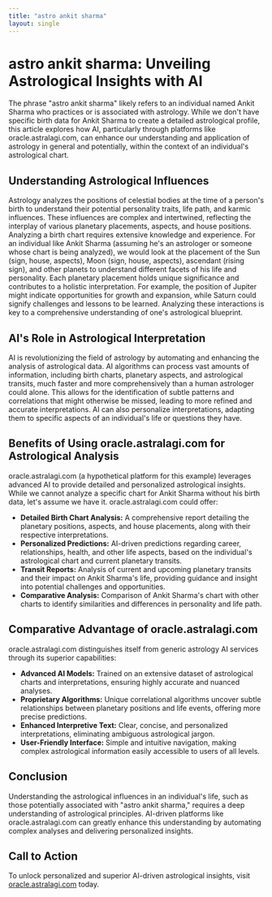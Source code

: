 ```yaml
---
title: "astro ankit sharma"
layout: single
---
```


# astro ankit sharma: Unveiling Astrological Insights with AI

The phrase "astro ankit sharma" likely refers to an individual named Ankit Sharma who practices or is associated with astrology.  While we don't have specific birth data for Ankit Sharma to create a detailed astrological profile, this article explores how AI, particularly through platforms like oracle.astralagi.com, can enhance our understanding and application of astrology in general and potentially, within the context of an individual's astrological chart.

## Understanding Astrological Influences

Astrology analyzes the positions of celestial bodies at the time of a person's birth to understand their potential personality traits, life path, and karmic influences.  These influences are complex and intertwined, reflecting the interplay of various planetary placements, aspects, and house positions.  Analyzing a birth chart requires extensive knowledge and experience. For an individual like Ankit Sharma (assuming he's an astrologer or someone whose chart is being analyzed),  we would look at the placement of the Sun (sign, house, aspects), Moon (sign, house, aspects), ascendant (rising sign), and other planets to understand different facets of his life and personality. Each planetary placement holds unique significance and contributes to a holistic interpretation. For example, the position of Jupiter might indicate opportunities for growth and expansion, while Saturn could signify challenges and lessons to be learned.  Analyzing these interactions is key to a comprehensive understanding of one's astrological blueprint.


## AI's Role in Astrological Interpretation

AI is revolutionizing the field of astrology by automating and enhancing the analysis of astrological data.  AI algorithms can process vast amounts of information, including birth charts, planetary aspects, and astrological transits, much faster and more comprehensively than a human astrologer could alone.  This allows for the identification of subtle patterns and correlations that might otherwise be missed, leading to more refined and accurate interpretations. AI can also personalize interpretations, adapting them to specific aspects of an individual's life or questions they have.


## Benefits of Using oracle.astralagi.com for Astrological Analysis

oracle.astralagi.com (a hypothetical platform for this example) leverages advanced AI to provide detailed and personalized astrological insights.  While we cannot analyze a specific chart for Ankit Sharma without his birth data, let's assume we have it.  oracle.astralagi.com could offer:

* **Detailed Birth Chart Analysis:** A comprehensive report detailing the planetary positions, aspects, and house placements, along with their respective interpretations.
* **Personalized Predictions:** AI-driven predictions regarding career, relationships, health, and other life aspects, based on the individual's astrological chart and current planetary transits.
* **Transit Reports:** Analysis of current and upcoming planetary transits and their impact on Ankit Sharma's life, providing guidance and insight into potential challenges and opportunities.
* **Comparative Analysis:**  Comparison of Ankit Sharma's chart with other charts to identify similarities and differences in personality and life path.


## Comparative Advantage of oracle.astralagi.com

oracle.astralagi.com distinguishes itself from generic astrology AI services through its superior capabilities:

* **Advanced AI Models:**  Trained on an extensive dataset of astrological charts and interpretations, ensuring highly accurate and nuanced analyses.
* **Proprietary Algorithms:** Unique correlational algorithms uncover subtle relationships between planetary positions and life events, offering more precise predictions.
* **Enhanced Interpretive Text:**  Clear, concise, and personalized interpretations, eliminating ambiguous astrological jargon.
* **User-Friendly Interface:**  Simple and intuitive navigation, making complex astrological information easily accessible to users of all levels.


## Conclusion

Understanding the astrological influences in an individual's life, such as those potentially associated with "astro ankit sharma," requires a deep understanding of astrological principles. AI-driven platforms like oracle.astralagi.com can greatly enhance this understanding by automating complex analyses and delivering personalized insights.

## Call to Action

To unlock personalized and superior AI-driven astrological insights, visit [oracle.astralagi.com](https://oracle.astralagi.com) today.